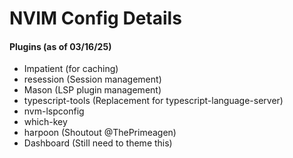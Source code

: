# NVIM Config Details
#### Plugins (as of 03/16/25)
- Impatient (for caching)
- resession (Session management)
- Mason (LSP plugin management)
- typescript-tools (Replacement for typescript-language-server)
- nvm-lspconfig
- which-key
- harpoon (Shoutout @ThePrimeagen)
- Dashboard (Still need to theme this)

